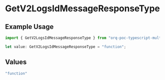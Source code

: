 # GetV2LogsIdMessageResponseType

## Example Usage

```typescript
import { GetV2LogsIdMessageResponseType } from "orq-poc-typescript-multi-env-version/models/operations";

let value: GetV2LogsIdMessageResponseType = "function";
```

## Values

```typescript
"function"
```